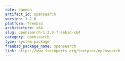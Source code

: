```yaml
---
role: daemon
artifact_id: opensearch
version: 1.2.0
platform: freebsd
architecture: x64
slug: opensearch-1.2.0-freebsd-x64
category: opensearch
type: system-package
freebsd_package_name: opensearch
link: https://www.freshports.org/textproc/opensearch
---
```

